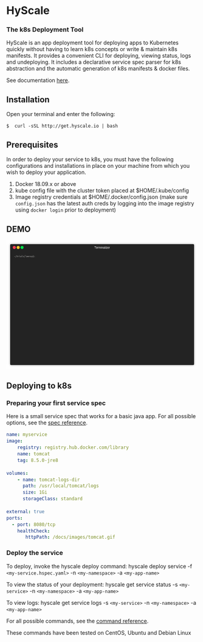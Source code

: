 # HyScale
### The k8s Deployment Tool 

HyScale is an app deployment tool for deploying apps to Kubernetes quickly without having to learn k8s concepts or write & maintain k8s manifests. It provides a convenient CLI for deploying, viewing status, logs and undeploying. It includes a declarative service spec parser for k8s abstraction and the automatic generation of k8s manifests & docker files.

See documentation [here](docs/developer-guide.md).

## Installation

Open your terminal and enter the following:

    $  curl -sSL http://get.hyscale.io | bash

## Prerequisites
In order to deploy your service to k8s, you must have the following configurations and installations in place on your machine from which you wish to deploy your application.
1. Docker 18.09.x or above
2. kube config file with the cluster token placed at $HOME/.kube/config
3. Image registry credentials at $HOME/.docker/config.json (make sure `config.json` has the latest auth creds by logging into the image registry using `docker login` prior to deployment)

## DEMO

![demo](docs/images/hyscale-demo-microservices.gif)

## Deploying to k8s
### Preparing your first service spec

Here is a small service spec that works for a basic java app. For all possible options, see the [spec reference](docs/hyscale-spec-reference.md).

```yaml
name: myservice
image:
    registry: registry.hub.docker.com/library
    name: tomcat
    tag: 8.5.0-jre8
 
volumes:
    - name: tomcat-logs-dir
      path: /usr/local/tomcat/logs
      size: 1Gi
      storageClass: standard
 
external: true
ports:
  - port: 8080/tcp
    healthCheck:
       httpPath: /docs/images/tomcat.gif

```

### Deploy the service

To deploy, invoke the hyscale deploy command:
hyscale deploy service -f `<my-service.hspec.yaml>` -n `<my-namespace>` -a `<my-app-name>`

To view the status of your deployment:
hyscale get service status -s `<my-service>` -n `<my-namespace>` -a `<my-app-name>`

To view logs:
hyscale get service logs -s `<my-service>` -n `<my-namespace>` -a `<my-app-name>`

For all possible commands, see the [command reference](docs/hyscale-commands-reference.md).

These commands have been tested on CentOS, Ubuntu and Debian Linux
